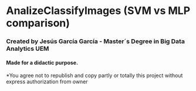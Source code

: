 # AnalizeClassifyImages (SVM vs MLP comparison)
### Created by Jesús García García - Master´s Degree in Big Data Analytics UEM
#### Made for a didactic purpose. 

*You agree not to republish and copy partly or totally this project without express authorization from owner
